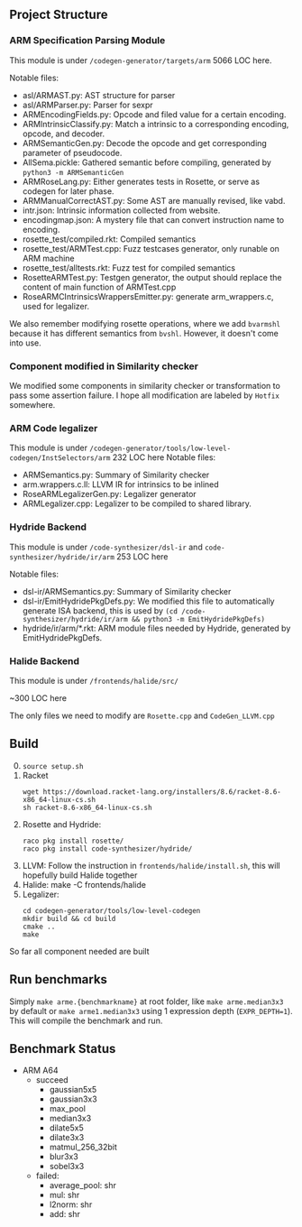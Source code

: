 ## Project Structure

### ARM Specification Parsing Module

This module is under `/codegen-generator/targets/arm`
5066 LOC here.

Notable files:

- asl/ARMAST.py: AST structure for parser
- asl/ARMParser.py: Parser for sexpr
- ARMEncodingFields.py: Opcode and filed value for a certain encoding.
- ARMIntrinsicClassify.py: Match a intrinsic to a corresponding encoding, opcode, and decoder.
- ARMSemanticGen.py: Decode the opcode and get corresponding parameter of pseudocode.
- AllSema.pickle: Gathered semantic before compiling, generated by `python3 -m ARMSemanticGen`
- ARMRoseLang.py: Either generates tests in Rosette, or serve as codegen for later phase.
- ARMManualCorrectAST.py: Some AST are manually revised, like vabd.
- intr.json: Intrinsic information collected from website.
- encodingmap.json: A mystery file that can convert instruction name to encoding.
- rosette_test/compiled.rkt: Compiled semantics
- rosette_test/ARMTest.cpp: Fuzz testcases generator, only runable on ARM machine
- rosette_test/alltests.rkt: Fuzz test for compiled semantics
- RosetteARMTest.py: Testgen generator, the output should replace the content of main function of ARMTest.cpp
- RoseARMCIntrinsicsWrappersEmitter.py: generate arm_wrappers.c, used for legalizer.

We also remember modifying rosette operations, where we add `bvarmshl` because it has different semantics from `bvshl`.
However, it doesn't come into use.

### Component modified in Similarity checker

We modified some components in similarity checker or transformation to pass some assertion failure.
I hope all modification are labeled by `Hotfix` somewhere.

### ARM Code legalizer

This module is under `/codegen-generator/tools/low-level-codegen/InstSelectors/arm`
232 LOC here
Notable files:

- ARMSemantics.py: Summary of Similarity checker
- arm.wrappers.c.ll: LLVM IR for intrinsics to be inlined
- RoseARMLegalizerGen.py: Legalizer generator
- ARMLegalizer.cpp: Legalizer to be compiled to shared library.

### Hydride Backend

This module is under `/code-synthesizer/dsl-ir` and `code-synthesizer/hydride/ir/arm`
253 LOC here

Notable files:
- dsl-ir/ARMSemantics.py: Summary of Similarity checker
- dsl-ir/EmitHydridePkgDefs.py: We modified this file to automatically generate ISA backend, this is used by `(cd /code-synthesizer/hydride/ir/arm && python3 -m EmitHydridePkgDefs)`
- hydride/ir/arm/*.rkt: ARM module files needed by Hydride, generated by EmitHydridePkgDefs.


### Halide Backend

This module is under `/frontends/halide/src/`

~300 LOC here

The only files we need to modify are `Rosette.cpp` and `CodeGen_LLVM.cpp`

## Build

0. `source setup.sh`
1. Racket
    ```
    wget https://download.racket-lang.org/installers/8.6/racket-8.6-x86_64-linux-cs.sh
    sh racket-8.6-x86_64-linux-cs.sh
    ```
2. Rosette and Hydride:
    ```
    raco pkg install rosette/
    raco pkg install code-synthesizer/hydride/
    ```
3. LLVM:
    Follow the instruction in `frontends/halide/install.sh`, this will hopefully build Halide together
4. Halide:
    make -C frontends/halide
5. Legalizer:
    ```
    cd codegen-generator/tools/low-level-codegen
    mkdir build && cd build
    cmake ..
    make
    ```
So far all component needed are built

## Run benchmarks

Simply `make arme.{benchmarkname}` at root folder, like `make arme.median3x3` by default or `make arme1.median3x3` using 1 expression depth (`EXPR_DEPTH=1`). This will compile the benchmark and run.
## Benchmark Status

- ARM A64
    - succeed
        - gaussian5x5
        - gaussian3x3
        - max_pool
        - median3x3
        - dilate5x5
        - dilate3x3
        - matmul_256_32bit
        - blur3x3
        - sobel3x3
    - failed:
        - average_pool: shr
        - mul: shr
        - l2norm: shr
        - add: shr


